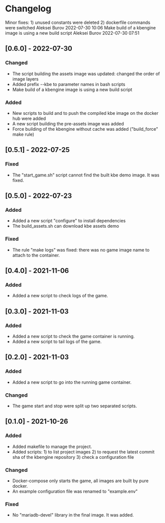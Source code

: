 
# Changelog

Minor fixes: 1) unused constants were deleted 2) dockerfile commands were switched	Aleksei Burov	2022-07-30 10:06
Make build of a kbengine image is using a new build script	Aleksei Burov	2022-07-30 07:51

## [0.6.0] - 2022-07-30
### Changed
- The script building the assets image was updated: changed the order of image layers
- Added prefix --kbe to parameter names in bash scripts
- Make build of a kbengine image is using a new build script

### Added
- New scripts to build and to push the compiled kbe image on the docker hub were added
- A new script building the pre-assets image was added
- Force building of the kbengine without cache was added ("build_force" make rule)

## [0.5.1] - 2022-07-25
### Fixed
- The "start_game.sh" script cannot find the built kbe demo image. It was fixed.

## [0.5.0] - 2022-07-23
### Added
- Added a new script "configure" to install dependencies
- The build_assets.sh can download kbe assets demo


### Fixed
- The rule "make logs" was fixed: there was no game image name to attach to the container.


## [0.4.0] - 2021-11-06
### Added
- Added a new script to check logs of the game.


## [0.3.0] - 2021-11-03
### Added
- Added a new script to check the game container is running.
- Added a new script to tail logs of the game.


## [0.2.0] - 2021-11-03
### Added
- Added a new script to go into the running game container.

### Changed
- The game start and stop were split up two separated scripts.


## [0.1.0] - 2021-10-26
### Added
- Added makefile to manage the project.
- Added scripts: 1) to list project images 2) to request the latest commit sha of the kbengine repository 3) check a configuration file

### Changed
- Docker-compose only starts the game, all images are built by pure docker.
- An example configuration file was renamed to "example.env"

### Fixed
- No "mariadb-devel" library in the final image. It was added.
